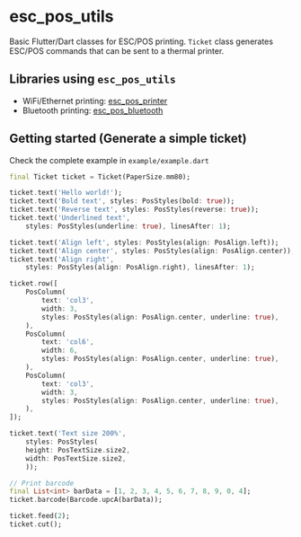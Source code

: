 # esc_pos_utils

Basic Flutter/Dart classes for ESC/POS printing. `Ticket` class generates ESC/POS commands that can be sent to a thermal printer.


## Libraries using `esc_pos_utils`
* WiFi/Ethernet printing: [esc_pos_printer](https://github.com/andrey-ushakov/esc_pos_printer)
* Bluetooth printing: [esc_pos_bluetooth](https://github.com/andrey-ushakov/esc_pos_bluetooth)


## Getting started (Generate a simple ticket)

Check the complete example in `example/example.dart`

```dart
final Ticket ticket = Ticket(PaperSize.mm80);

ticket.text('Hello world!');
ticket.text('Bold text', styles: PosStyles(bold: true));
ticket.text('Reverse text', styles: PosStyles(reverse: true));
ticket.text('Underlined text',
    styles: PosStyles(underline: true), linesAfter: 1);

ticket.text('Align left', styles: PosStyles(align: PosAlign.left));
ticket.text('Align center', styles: PosStyles(align: PosAlign.center));
ticket.text('Align right',
    styles: PosStyles(align: PosAlign.right), linesAfter: 1);

ticket.row([
    PosColumn(
        text: 'col3',
        width: 3,
        styles: PosStyles(align: PosAlign.center, underline: true),
    ),
    PosColumn(
        text: 'col6',
        width: 6,
        styles: PosStyles(align: PosAlign.center, underline: true),
    ),
    PosColumn(
        text: 'col3',
        width: 3,
        styles: PosStyles(align: PosAlign.center, underline: true),
    ),
]);

ticket.text('Text size 200%',
    styles: PosStyles(
    height: PosTextSize.size2,
    width: PosTextSize.size2,
    ));

// Print barcode
final List<int> barData = [1, 2, 3, 4, 5, 6, 7, 8, 9, 0, 4];
ticket.barcode(Barcode.upcA(barData));

ticket.feed(2);
ticket.cut();
```